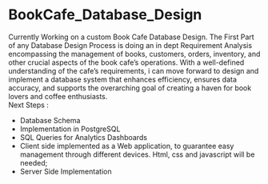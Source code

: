 # BookCafe_Database_Design

Currently Working on a custom Book Cafe Database Design.
The First Part of any Database Design Process is doing an in dept Requirement Analysis encompassing the management of books, customers, orders, inventory, and other crucial aspects of the book cafe’s operations.
With a well-defined understanding of the cafe’s requirements, i can move forward to design and implement a database system that enhances efficiency, ensures data accuracy, and supports the overarching goal of
creating a haven for book lovers and coffee enthusiasts. <br>
Next Steps : <br>
- Database Schema
- Implementation in PostgreSQL
- SQL Queries for Analytics Dashboards
- Client side implemented as a Web application, to guarantee easy management through different devices. Html, css and javascript will be needed;
- Server Side Implementation
